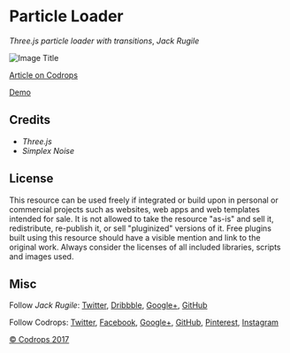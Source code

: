 # Particle Loader

*Three.js particle loader with transitions*, *Jack Rugile*

![Image Title](link)

[Article on Codrops]()

[Demo]()

## Credits

- *Three.js*
- *Simplex Noise*

## License
This resource can be used freely if integrated or build upon in personal or commercial projects such as websites, web apps and web templates intended for sale. It is not allowed to take the resource "as-is" and sell it, redistribute, re-publish it, or sell "pluginized" versions of it. Free plugins built using this resource should have a visible mention and link to the original work. Always consider the licenses of all included libraries, scripts and images used.

## Misc

Follow *Jack Rugile*: [Twitter](https://www.twitter.com/jackrugile), [Dribbble](https://www.dribbble.com/jackrugile), [Google+](), [GitHub](https://www.github.com/jackrugile) 

Follow Codrops: [Twitter](http://www.twitter.com/codrops), [Facebook](http://www.facebook.com/codrops), [Google+](https://plus.google.com/101095823814290637419), [GitHub](https://github.com/codrops), [Pinterest](http://www.pinterest.com/codrops/), [Instagram](https://www.instagram.com/codropsss/)

[© Codrops 2017](http://www.codrops.com)
